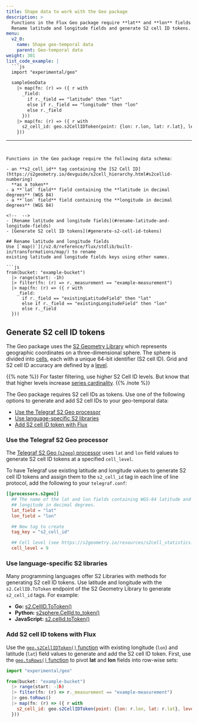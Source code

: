 ```yaml
---
title: Shape data to work with the Geo package
description: >
  Functions in the Flux Geo package require **lat** and **lon** fields and an **s2_cell_id** tag.
  Rename latitude and longitude fields and generate S2 cell ID tokens.
menu:
  v2_0:
    name: Shape geo-temporal data
    parent: Geo-temporal data
weight: 301
list_code_example: |
  ```js
  import "experimental/geo"

  sampleGeoData
    |> map(fn: (r) => ({ r with
      _field:
        if r._field == "latitude" then "lat"
        else if r._field == "longitude" then "lon"
        else r._field
      }))
    |> map(fn: (r) => ({ r with
      s2_cell_id: geo.s2CellIDToken(point: {lon: r.lon, lat: r.lat}, level: 10)
    }))  
  ```
---
```


Functions in the Geo package require the following data schema:

- an **s2_cell_id** tag containing the [S2 Cell ID](https://s2geometry.io/devguide/s2cell_hierarchy.html#s2cellid-numbering)
  **as a token**
- a **`lat` field** field containing the **latitude in decimal degrees** (WGS 84)
- a **`lon` field** field containing the **longitude in decimal degrees** (WGS 84)

<!--  -->
- [Rename latitude and longitude fields](#rename-latitude-and-longitude-fields)
- [Generate S2 cell ID tokens](#generate-s2-cell-id-tokens)  

## Rename latitude and longitude fields
Use [`map()`](/v2.0/reference/flux/stdlib/built-in/transformations/map/) to rename
existing latitude and longitude fields keys using other names.

```js
from(bucket: "example-bucket")
  |> range(start: -1h)
  |> filter(fn: (r) => r._measurement == "example-measurement")
  |> map(fn: (r) => ({ r with
    _field:
      if r._field == "existingLatitudeField" then "lat"
      else if r._field == "existingLongitudeField" then "lon"
      else r._field
  }))
```

## Generate S2 cell ID tokens
The Geo package uses the [S2 Geometry Library](https://s2geometry.io/) which
represents geographic coordinates on a three-dimensional sphere.
The sphere is divided into [cells](https://s2geometry.io/devguide/s2cell_hierarchy),
each with a unique 64-bit identifier (S2 cell ID).
Grid and S2 cell ID accuracy are defined by a [level](https://s2geometry.io/resources/s2cell_statistics).

{{% note %}}
For faster filtering, use higher S2 Cell ID levels.
But know that that higher levels increase [series cardinality](/v2.0/reference/glossary/#series-cardinality).
{{% /note %}}

The Geo package requires S2 cell IDs as tokens.
Use one of the following options to generate and add S2 cell IDs to your geo-temporal data:

- [Use the Telegraf S2 Geo processor](#use-the-telegraf-s2-geo-processor)
- [Use language-specific S2 libraries](#use-language-specific-s2-libraries)
- [Add S2 cell ID token with Flux](#add-s2-cell-id-token-with-flux)

### Use the Telegraf S2 Geo processor
The [Telegraf S2 Geo (`s2geo`) processor](https://github.com/influxdata/telegraf/tree/master/plugins/processors/s2geo)
uses `lat` and `lon` field values to generate S2 cell ID tokens at a specified `cell_level`.

To have Telegraf use existing latitude
and longitude values to generate S2 cell ID tokens and assign them to the `s2_cell_id`
tag in each line of line protocol, add the following to your `telegraf.conf`:

```toml
[[processors.s2geo]]
  ## The name of the lat and lon fields containing WGS-84 latitude and
  ## longitude in decimal degrees.
  lat_field = "lat"
  lon_field = "lon"

  ## New tag to create
  tag_key = "s2_cell_id"

  ## Cell level (see https://s2geometry.io/resources/s2cell_statistics.html)
  cell_level = 9
```

### Use language-specific S2 libraries
Many programming languages offer S2 Libraries with methods for generating S2 cell ID tokens.
Use latitude and longitude with the `s2.CellID.ToToken` endpoint of the S2 Geometry
Library to generate `s2_cell_id` tags. For example:

- **Go:** [s2.CellID.ToToken()](https://godoc.org/github.com/golang/geo/s2#CellID.ToToken)
- **Python:** [s2sphere.CellId.to_token()](https://s2sphere.readthedocs.io/en/latest/api.html#s2sphere.CellId)
- **JavaScript:** [s2.cellid.toToken()](https://github.com/mapbox/node-s2/blob/master/API.md#cellidtotoken---string)

### Add S2 cell ID tokens with Flux
Use the [`geo.s2CellIDToken()` function](/v2.0/reference/flux/stdlib/experimental/geo/s2cellidtoken/)
with existing longitude (`lon`) and latitude (`lat`) field values to generate and add the S2 cell ID token.
First, use the [`geo.toRows()` function](/v2.0/reference/flux/stdlib/experimental/geo/torows/)
to pivot **lat** and **lon** fields into row-wise sets:

```js
import "experimental/geo"

from(bucket: "example-bucket")
  |> range(start: -1h)
  |> filter(fn: (r) => r._measurement == "example-measurement")
  |> geo.toRows()
  |> map(fn: (r) => ({ r with
    s2_cell_id: geo.s2CellIDToken(point: {lon: r.lon, lat: r.lat}, level: 10)
  }))
```
